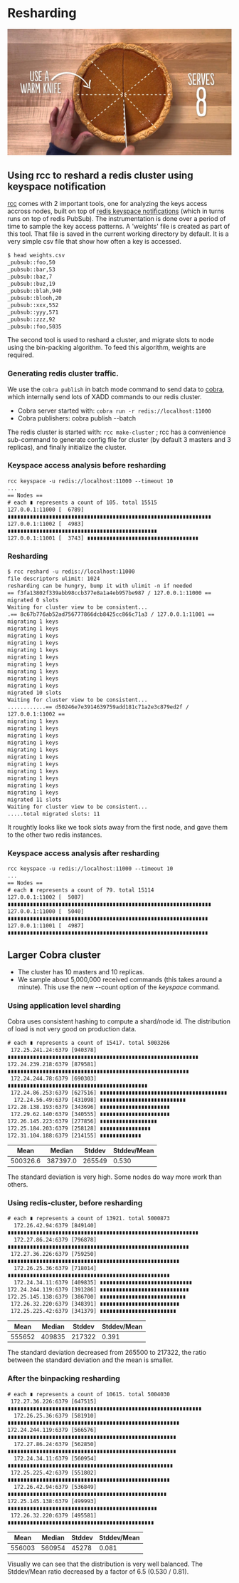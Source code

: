 # Resharding

![picture](pie.jpg)

## Using rcc to reshard a redis cluster using keyspace notification

[rcc](https://github.com/machinezone/rcc/) comes with 2 important tools, one for analyzing the keys access accross nodes, built on top of [redis keyspace notifications](https://redis.io/topics/notifications) (which in turns runs on top of redis PubSub). The instrumentation is done over a period of time to sample the key access patterns. A 'weights' file is created as part of this tool. That file is saved in the current working directory by default. It is a very simple csv file that show how often a key is accessed.

```
$ head weights.csv
_pubsub::foo,50
_pubsub::bar,53
_pubsub::baz,7
_pubsub::buz,19
_pubsub::blah,940
_pubsub::blooh,20
_pubsub::xxx,552
_pubsub::yyy,571
_pubsub::zzz,92
_pubsub::foo,5035
```

The second tool is used to reshard a cluster, and migrate slots to node using the bin-packing algorithm. To feed this algorithm, weights are required.

### Generating redis cluster traffic.

We use the `cobra publish` in batch mode command to send data to [cobra](https://github.com/machinezone/rcc/), which internally send lots of XADD commands to our redis cluster.

* Cobra server started with: `cobra run -r redis://localhost:11000`
* Cobra publishers: cobra publish --batch

The redis cluster is started with: `rcc make-cluster` ; rcc has a convenience sub-command to generate config file for cluster (by default 3 masters and 3 replicas), and finally initialize the cluster.

### Keyspace access analysis before resharding

```
rcc keyspace -u redis://localhost:11000 --timeout 10
...
== Nodes ==
# each ∎ represents a count of 105. total 15515
127.0.0.1:11000 [  6789] ∎∎∎∎∎∎∎∎∎∎∎∎∎∎∎∎∎∎∎∎∎∎∎∎∎∎∎∎∎∎∎∎∎∎∎∎∎∎∎∎∎∎∎∎∎∎∎∎∎∎∎∎∎∎∎∎∎∎∎∎∎∎∎∎
127.0.0.1:11002 [  4983] ∎∎∎∎∎∎∎∎∎∎∎∎∎∎∎∎∎∎∎∎∎∎∎∎∎∎∎∎∎∎∎∎∎∎∎∎∎∎∎∎∎∎∎∎∎∎∎
127.0.0.1:11001 [  3743] ∎∎∎∎∎∎∎∎∎∎∎∎∎∎∎∎∎∎∎∎∎∎∎∎∎∎∎∎∎∎∎∎∎∎∎
```

### Resharding

```
$ rcc reshard -u redis://localhost:11000
file descriptors ulimit: 1024
resharding can be hungry, bump it with ulimit -n if needed
== f3fa13802f339abb98ccb377e8a1a4eb957be987 / 127.0.0.1:11000 ==
migrated 0 slots
Waiting for cluster view to be consistent...
.== 8c67b776ab52ad756777866dcb8425cc866c71a3 / 127.0.0.1:11001 ==
migrating 1 keys
migrating 1 keys
migrating 1 keys
migrating 1 keys
migrating 1 keys
migrating 1 keys
migrating 1 keys
migrating 1 keys
migrating 1 keys
migrating 1 keys
migrated 10 slots
Waiting for cluster view to be consistent...
............== d50246e7e3914639759add181c71a2e3c879ed2f / 127.0.0.1:11002 ==
migrating 1 keys
migrating 1 keys
migrating 1 keys
migrating 1 keys
migrating 1 keys
migrating 1 keys
migrating 1 keys
migrating 1 keys
migrating 1 keys
migrating 1 keys
migrating 1 keys
migrated 11 slots
Waiting for cluster view to be consistent...
.....total migrated slots: 11
```

It roughtly looks like we took slots away from the first node, and gave them to the other two redis instances.

### Keyspace access analysis after resharding

```
rcc keyspace -u redis://localhost:11000 --timeout 10
...
== Nodes ==
# each ∎ represents a count of 79. total 15114
127.0.0.1:11002 [  5087] ∎∎∎∎∎∎∎∎∎∎∎∎∎∎∎∎∎∎∎∎∎∎∎∎∎∎∎∎∎∎∎∎∎∎∎∎∎∎∎∎∎∎∎∎∎∎∎∎∎∎∎∎∎∎∎∎∎∎∎∎∎∎∎∎
127.0.0.1:11000 [  5040] ∎∎∎∎∎∎∎∎∎∎∎∎∎∎∎∎∎∎∎∎∎∎∎∎∎∎∎∎∎∎∎∎∎∎∎∎∎∎∎∎∎∎∎∎∎∎∎∎∎∎∎∎∎∎∎∎∎∎∎∎∎∎∎
127.0.0.1:11001 [  4987] ∎∎∎∎∎∎∎∎∎∎∎∎∎∎∎∎∎∎∎∎∎∎∎∎∎∎∎∎∎∎∎∎∎∎∎∎∎∎∎∎∎∎∎∎∎∎∎∎∎∎∎∎∎∎∎∎∎∎∎∎∎∎∎
```

## Larger Cobra cluster

* The cluster has 10 masters and 10 replicas.
* We sample about 5,000,000 received commands (this takes around a minute). This use the new --count option of the *keyspace* command.

### Using application level sharding

Cobra uses consistent hashing to compute a shard/node id. The distribution of load is not very good on production data.

```
# each ∎ represents a count of 15417. total 5003266
 172.25.241.24:6379 [940378] ∎∎∎∎∎∎∎∎∎∎∎∎∎∎∎∎∎∎∎∎∎∎∎∎∎∎∎∎∎∎∎∎∎∎∎∎∎∎∎∎∎∎∎∎∎∎∎∎∎∎∎∎∎∎∎∎∎∎∎∎
172.24.239.218:6379 [879581] ∎∎∎∎∎∎∎∎∎∎∎∎∎∎∎∎∎∎∎∎∎∎∎∎∎∎∎∎∎∎∎∎∎∎∎∎∎∎∎∎∎∎∎∎∎∎∎∎∎∎∎∎∎∎∎∎∎
 172.24.244.78:6379 [690303] ∎∎∎∎∎∎∎∎∎∎∎∎∎∎∎∎∎∎∎∎∎∎∎∎∎∎∎∎∎∎∎∎∎∎∎∎∎∎∎∎∎∎∎∎
 172.24.86.253:6379 [627516] ∎∎∎∎∎∎∎∎∎∎∎∎∎∎∎∎∎∎∎∎∎∎∎∎∎∎∎∎∎∎∎∎∎∎∎∎∎∎∎∎
  172.24.56.49:6379 [431098] ∎∎∎∎∎∎∎∎∎∎∎∎∎∎∎∎∎∎∎∎∎∎∎∎∎∎∎
172.28.138.193:6379 [343696] ∎∎∎∎∎∎∎∎∎∎∎∎∎∎∎∎∎∎∎∎∎∎
 172.29.62.140:6379 [340555] ∎∎∎∎∎∎∎∎∎∎∎∎∎∎∎∎∎∎∎∎∎∎
172.26.145.223:6379 [277856] ∎∎∎∎∎∎∎∎∎∎∎∎∎∎∎∎∎∎
172.25.184.203:6379 [258128] ∎∎∎∎∎∎∎∎∎∎∎∎∎∎∎∎
172.31.104.188:6379 [214155] ∎∎∎∎∎∎∎∎∎∎∎∎∎
```

Mean     | Median   | Stddev  | Stddev/Mean
-------- | -------- | ------- | -------------
500326.6 | 387397.0 | 265549  | 0.530

The standard deviation is very high. Some nodes do way more work than others.

### Using redis-cluster, before resharding

```
# each ∎ represents a count of 13921. total 5000873
  172.26.42.94:6379 [849140] ∎∎∎∎∎∎∎∎∎∎∎∎∎∎∎∎∎∎∎∎∎∎∎∎∎∎∎∎∎∎∎∎∎∎∎∎∎∎∎∎∎∎∎∎∎∎∎∎∎∎∎∎∎∎∎∎∎∎∎∎
  172.27.86.24:6379 [796878] ∎∎∎∎∎∎∎∎∎∎∎∎∎∎∎∎∎∎∎∎∎∎∎∎∎∎∎∎∎∎∎∎∎∎∎∎∎∎∎∎∎∎∎∎∎∎∎∎∎∎∎∎∎∎∎∎∎
 172.27.36.226:6379 [759250] ∎∎∎∎∎∎∎∎∎∎∎∎∎∎∎∎∎∎∎∎∎∎∎∎∎∎∎∎∎∎∎∎∎∎∎∎∎∎∎∎∎∎∎∎∎∎∎∎∎∎∎∎∎∎
  172.26.25.36:6379 [718014] ∎∎∎∎∎∎∎∎∎∎∎∎∎∎∎∎∎∎∎∎∎∎∎∎∎∎∎∎∎∎∎∎∎∎∎∎∎∎∎∎∎∎∎∎∎∎∎∎∎∎∎
  172.24.34.11:6379 [409835] ∎∎∎∎∎∎∎∎∎∎∎∎∎∎∎∎∎∎∎∎∎∎∎∎∎∎∎∎∎
172.24.244.119:6379 [391286] ∎∎∎∎∎∎∎∎∎∎∎∎∎∎∎∎∎∎∎∎∎∎∎∎∎∎∎∎
172.25.145.138:6379 [386700] ∎∎∎∎∎∎∎∎∎∎∎∎∎∎∎∎∎∎∎∎∎∎∎∎∎∎∎
 172.26.32.220:6379 [348391] ∎∎∎∎∎∎∎∎∎∎∎∎∎∎∎∎∎∎∎∎∎∎∎∎∎
 172.25.225.42:6379 [341379] ∎∎∎∎∎∎∎∎∎∎∎∎∎∎∎∎∎∎∎∎∎∎∎∎
```

Mean     | Median   | Stddev  | Stddev/Mean
-------- | -------- | ------- | -------------
555652   | 409835   | 217322  | 0.391

The standard deviation decreased from 265500 to 217322, the ratio between the standard deviation and the mean is smaller.

### After the binpacking resharding

```
# each ∎ represents a count of 10615. total 5004030
 172.27.36.226:6379 [647515] ∎∎∎∎∎∎∎∎∎∎∎∎∎∎∎∎∎∎∎∎∎∎∎∎∎∎∎∎∎∎∎∎∎∎∎∎∎∎∎∎∎∎∎∎∎∎∎∎∎∎∎∎∎∎∎∎∎∎∎∎∎
  172.26.25.36:6379 [581910] ∎∎∎∎∎∎∎∎∎∎∎∎∎∎∎∎∎∎∎∎∎∎∎∎∎∎∎∎∎∎∎∎∎∎∎∎∎∎∎∎∎∎∎∎∎∎∎∎∎∎∎∎∎∎
172.24.244.119:6379 [566576] ∎∎∎∎∎∎∎∎∎∎∎∎∎∎∎∎∎∎∎∎∎∎∎∎∎∎∎∎∎∎∎∎∎∎∎∎∎∎∎∎∎∎∎∎∎∎∎∎∎∎∎∎∎
  172.27.86.24:6379 [562850] ∎∎∎∎∎∎∎∎∎∎∎∎∎∎∎∎∎∎∎∎∎∎∎∎∎∎∎∎∎∎∎∎∎∎∎∎∎∎∎∎∎∎∎∎∎∎∎∎∎∎∎∎∎
  172.24.34.11:6379 [560954] ∎∎∎∎∎∎∎∎∎∎∎∎∎∎∎∎∎∎∎∎∎∎∎∎∎∎∎∎∎∎∎∎∎∎∎∎∎∎∎∎∎∎∎∎∎∎∎∎∎∎∎∎
 172.25.225.42:6379 [551802] ∎∎∎∎∎∎∎∎∎∎∎∎∎∎∎∎∎∎∎∎∎∎∎∎∎∎∎∎∎∎∎∎∎∎∎∎∎∎∎∎∎∎∎∎∎∎∎∎∎∎∎
  172.26.42.94:6379 [536849] ∎∎∎∎∎∎∎∎∎∎∎∎∎∎∎∎∎∎∎∎∎∎∎∎∎∎∎∎∎∎∎∎∎∎∎∎∎∎∎∎∎∎∎∎∎∎∎∎∎∎
172.25.145.138:6379 [499993] ∎∎∎∎∎∎∎∎∎∎∎∎∎∎∎∎∎∎∎∎∎∎∎∎∎∎∎∎∎∎∎∎∎∎∎∎∎∎∎∎∎∎∎∎∎∎∎
 172.26.32.220:6379 [495581] ∎∎∎∎∎∎∎∎∎∎∎∎∎∎∎∎∎∎∎∎∎∎∎∎∎∎∎∎∎∎∎∎∎∎∎∎∎∎∎∎∎∎∎∎∎∎
```

Mean     | Median   | Stddev  | Stddev/Mean
-------- | -------- | ------- | -------------
556003   | 560954   | 45278   | 0.081

Visually we can see that the distribution is very well balanced. The Stddev/Mean ratio decreased by a factor of 6.5 (0.530 / 0.81).
